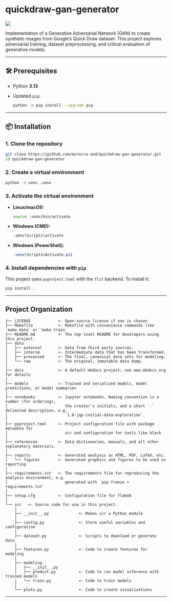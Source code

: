 # quickdraw-gan-generator

<a target="_blank" href="https://cookiecutter-data-science.drivendata.org/">
    <img src="https://img.shields.io/badge/CCDS-Project%20template-328F97?logo=cookiecutter" />
</a>

Implementation of a Generative Adversarial Network (GAN) to create synthetic images from Google’s Quick Draw dataset. This project explores adversarial training, dataset preprocessing, and critical evaluation of generative models.

---

## 🛠️ Prerequisites

* Python **3.13**
* Updated `pip`:

  ```bash
  python -m pip install --upgrade pip
  ```

---

## 📦 Installation

### 1. Clone the repository

```bash
git clone https://github.com/moreira-and/quickdraw-gan-generator.git
cd quickdraw-gan-generator
```

### 2. Create a virtual environment

```bash
python -m venv .venv
```

### 3. Activate the virtual environment

* **Linux/macOS:**

  ```bash
  source .venv/bin/activate
  ```

* **Windows (CMD):**

  ```cmd
  .venv\Scripts\activate
  ```

* **Windows (PowerShell):**

  ```powershell
  .venv\Scripts\Activate.ps1
  ```

### 4. Install dependencies with `pip`

This project uses `pyproject.toml` with the `flit` backend. To install it:

```bash
pip install .
```

---


## Project Organization

```
├── LICENSE            <- Open-source license if one is chosen
├── Makefile           <- Makefile with convenience commands like `make data` or `make train`
├── README.md          <- The top-level README for developers using this project.
├── data
│   ├── external       <- Data from third party sources.
│   ├── interim        <- Intermediate data that has been transformed.
│   ├── processed      <- The final, canonical data sets for modeling.
│   └── raw            <- The original, immutable data dump.
│
├── docs               <- A default mkdocs project; see www.mkdocs.org for details
│
├── models             <- Trained and serialized models, model predictions, or model summaries
│
├── notebooks          <- Jupyter notebooks. Naming convention is a number (for ordering),
│                         the creator's initials, and a short `-` delimited description, e.g.
│                         `1.0-jqp-initial-data-exploration`.
│
├── pyproject.toml     <- Project configuration file with package metadata for 
│                         scr and configuration for tools like black
│
├── references         <- Data dictionaries, manuals, and all other explanatory materials.
│
├── reports            <- Generated analysis as HTML, PDF, LaTeX, etc.
│   └── figures        <- Generated graphics and figures to be used in reporting
│
├── requirements.txt   <- The requirements file for reproducing the analysis environment, e.g.
│                         generated with `pip freeze > requirements.txt`
│
├── setup.cfg          <- Configuration file for flake8
│
└── scr   <- Source code for use in this project.
    │
    ├── __init__.py             <- Makes scr a Python module
    │
    ├── config.py               <- Store useful variables and configuration
    │
    ├── dataset.py              <- Scripts to download or generate data
    │
    ├── features.py             <- Code to create features for modeling
    │
    ├── modeling                
    │   ├── __init__.py 
    │   ├── predict.py          <- Code to run model inference with trained models          
    │   └── train.py            <- Code to train models
    │
    └── plots.py                <- Code to create visualizations
```

--------

